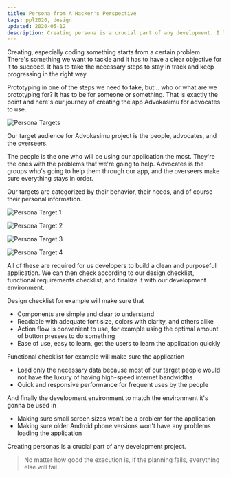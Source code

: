 ```yaml
---
title: Persona from A Hacker's Perspective
tags: ppl2020, design
updated: 2020-05-12
description: Creating persona is a crucial part of any development. I'll be talking about how we create ours for Advokasimu project from the perspective of the developer.
---
```


Creating, especially coding something starts from a certain problem. There's something we want to tackle and it has to have a clear objective for it to succeed. It has to take the necessary steps to stay in track and keep progressing in the right way.

Prototyping in one of the steps we need to take, but... who or what are we prototyping for? It has to be for someone or something. That is exactly the point and here's our journey of creating the app Advokasimu for advocates to use.

![Persona Targets](uploads/ppl2020/persona-target.png)

Our target audience for Advokasimu project is the people, advocates, and the overseers.

The people is the one who will be using our application the most. They're the ones with the problems that we're going to help. Advocates is the groups who's going to help them through our app, and the overseers make sure everything stays in order.

Our targets are categorized by their behavior, their needs, and of course their personal information.

![Persona Target 1](uploads/ppl2020/persona-nadine.png)

![Persona Target 2](uploads/ppl2020/persona-bayu.png)

![Persona Target 3](uploads/ppl2020/persona-aji.png)

![Persona Target 4](uploads/ppl2020/persona-syah.png)

All of these are required for us developers to build a clean and purposeful application. We can then check according to our design checklist, functional requirements checklist, and finalize it with our development environment.

Design checklist for example will make sure that

- Components are simple and clear to understand
- Readable with adequate font size, colors with clarity, and others alike
- Action flow is convenient to use, for example using the optimal amount of button presses to do something
- Ease of use, easy to learn, get the users to learn the application quickly

Functional checklist for example will make sure the application

- Load only the necessary data because most of our target people would not have the luxury of having high-speed internet bandwidths
- Quick and responsive performance for frequent uses by the people

And finally the development environment to match the environment it's gonna be used in

- Making sure small screen sizes won't be a problem for the application
- Making sure older Android phone versions won't have any problems loading the application

Creating personas is a crucial part of any development project.

> No matter how good the execution is, if the planning fails, everything else will fail.
